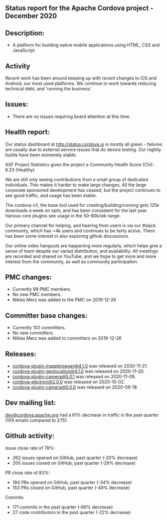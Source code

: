

## Status report for the Apache Cordova project - December 2020

## Description: 
 - A platform for building native mobile applications using HTML, CSS and JavaScript.
 
## Activity
Recent work has been around keeping up with recent changes to iOS and Android, our most used platforms.  We continue to work towards reducing technical debt, and 'running the business'

## Issues: 
  - There are no issues requiring board attention at this time.
   
## Health report: 

Our status dashboard at http://status.cordova.io is mostly all green - failures are usually due to external service issues that do device testing. Our nightly builds have been extremely stable.

ASF Project Statistics gives the project a Community Health Score (Chi): 6.33 (Healthy)

We are still only seeing contributions from a small group of dedicated individuals. This makes it harder to make large changes. All the large corporate sponsored development has ceased, but the project continues to see good traffic, and usage has been stable.

The cordova-cli, the base tool used for creating/building/running gets 125k downloads a week on npm, and has been consistent for the last year.  Various core plugins see usage in the 50-80k/wk range.

Our primary channel for helping, and hearing from users is via our #slack community, which has ~4k users and continues to be fairly active.  There has been some interest in also exploring github discussions.

Our online video hangouts are happening more regularly, which helps give a sense of team despite our varied distribution, and availability. All meetings are recorded and shared on YouTube, and we hope to get more and more interest from the community, as well as community participation.

## PMC changes: 
   
 - Currently 99 PMC members. 
 - No new PMC members. 
 - Niklas Merz was added to the PMC on 2019-12-26
   
## Committer base changes: 
   
 - Currently 102 committers.
 - No new committers. 
 - Niklas Merz was added to committers on 2019-12-26
   
## Releases: 

- cordova-plugin-inappbrowser@4.1.0 was released on 2020-11-21.
- cordova-plugin-geolocation@4.1.0 was released on 2020-11-20.
- cordova-plugin-camera@5.0.1 was released on 2020-11-09.
- cordova-electron@2.0.0 was released on 2020-10-02.
- cordova-plugin-camera@5.0.0 was released on 2020-09-18.
 
## Dev mailing list:

dev@cordova.apache.org had a 61% decrease in traffic in the past quarter (109 emails compared to 275):
 
## Github activity: 
 
 Issue close rate of 78%:
- 262 issues opened on GitHub, past quarter (-20% decrease)
- 205 issues closed on GitHub, past quarter (-29% decrease)
 
 PR close rate of 83%:
- 184 PRs opened on GitHub, past quarter (-34% decrease)
- 153 PRs closed on GitHub, past quarter (-49% decrease)

Commits
- 171 commits in the past quarter (-66% decrease)
- 27 code contributors in the past quarter (-22% decrease)
